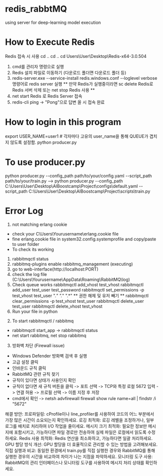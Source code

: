 # redis_rabbtMQ
using server for deep-learning model execution


# How to Execute Redis
Redis 접속 시 사용
cd ..
cd .. 
cd Users\User\Desktop\Redis-x64-3.0.504
1. cmd를 관리자 명령으로 실행
2. Redis 설치 파일로 이동하기 (다운로드 폴더면 다운로드 폴더 등)
3. redis-server.exe --service-install redis.windows.conf --loglevel verbose 명령어로 redis server 실행
** 만약 Redis가 실행중이라면 sc delete Redis로 Redis 서버 삭제 또는 net stop Redis 사용 **
4. net start Redis 로 Redis Server 접속
5. redis-cli ping -> "Pong"으로 답변 올 시 접속 완료
   
# How to login in this program
export USER_NAME=user1 # 각자마다 고유의 user_name을 통해 QUEUE가 겹치지 않도록 설정함.
python producer.py

# To use producer.py
python producer.py --config_path path/to/your/config.yaml --script_path path/to/your/train.py
--> python producer.py --config_path C:\Users\User\Desktop\AIBoostcamp\Project\configs\default.yaml --script_path C:\Users\User\Desktop\AIBoostcamp\Project\scripts\train.py

# Error Log
1. not matching erlang cookie
- check your C\Users\Yourusername\erlang.cookie file
- fine erlang.cookie file in system32.config.systemprofile and copy/paste to user folder
- To check its working
1) rabbitmqctl status
2) rabbitmq-plugins enable rabbitmq_management (executing)
3) go to web-interface(http://localhost:PORT)
4) check the log file (C:\Users\Yourusername\AppData\Roaming\RabbitMQ\log)
5) Check queue works
rabbitmqctl add_vhost test_vhost
rabbitmqctl add_user test_user test_password
rabbitmqctl set_permissions -p test_vhost test_user ".*" ".*" ".*"
** 권한 해제 및 유저 빼기 **
rabbitmqctl clear_permissions -p test_vhost test_user
rabbitmqctl delete_user test_user
rabbitmqctl delete_vhost test_vhost
6) Run your file in python

2. To start rabbitmqctl / rabbitmq
- rabbitmqctl start_app -> rabbitmqctl status
- net start rabbitmq, net stop rabbitmq

3. 방화벽 차단 (Firewall issue)
- Windows Defender 방화벽 검색 후 실행
- 고급 설정 클릭
- 인바운드 규칙 클릭
- RabbitMQ 관련 규칙 찾기
- 규칙이 있다면 상태가 사용인지 확인
- 규칙이 없다면 새 규칙 버튼을 클릭 -> 포트 선택 -> TCP와 특정 로컬 5672 입력 -> 연결 허용 -> 프로필 선택 -> 이름 지정 후 저장
- cmd에서 확인 -> netsh advfirewall firewall show rule name=all | findstr /i "5672"

해결 방안:
프로파일링:
cProfile이나 line_profiler를 사용하여 코드의 어느 부분에서 가장 많은 시간이 소요되는지 확인하세요.
로깅 최적화:
로깅 레벨을 조정하거나, 일부 로그를 배치로 처리하여 I/O 작업을 줄이세요.
메시지 크기 최적화:
필요한 정보만 메시지에 포함시키고, 가능하다면 파일 경로만 전송하여 실제 파일은 로컬에서 읽도록 수정하세요.
Redis 사용 최적화:
Redis 연산을 최소화하고, 가능하다면 일괄 처리하세요.
GPU 할당 방식 개선:
GPU 할당을 더 효율적으로 관리할 수 있는 방법을 고려해보세요.
직접 실행과 비교:
동일한 환경에서 train.py를 직접 실행한 경우와 RabbitMQ를 통해 실행한 경우의 시간을 비교하여 차이가 나는 지점을 파악하세요.
모니터링 도구 사용:
RabbitMQ의 관리 인터페이스나 모니터링 도구를 사용하여 메시지 처리 상태를 확인하세요.